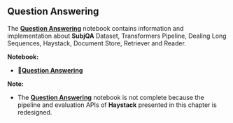## **Question Answering**

The [**Question Answering**](https://github.com/ThinamXx/Transformers_NLP/blob/main/02.%20NLP%20with%20Transformers/07.%20Question%20Answering/QuestionAnswering.ipynb) notebook contains information and implementation about **SubjQA** Dataset, Transformers Pipeline, Dealing Long Sequences, Haystack, Document Store, Retriever and Reader. 

**Notebook:**
  - 📝[**Question Answering**](https://github.com/ThinamXx/Transformers_NLP/blob/main/02.%20NLP%20with%20Transformers/07.%20Question%20Answering/QuestionAnswering.ipynb)

**Note:**
- The [**Question Answering**](https://github.com/ThinamXx/Transformers_NLP/blob/main/02.%20NLP%20with%20Transformers/07.%20Question%20Answering/QuestionAnswering.ipynb) notebook is not complete because the pipeline and evaluation APIs of **Haystack** presented in this chapter is redesigned. 
